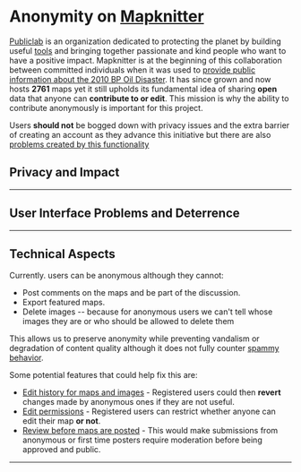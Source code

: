 # Anonymity on [Mapknitter](https://mapknitter.org)

[Publiclab](https://publiclab.org) is an organization dedicated to protecting the planet by building useful [tools](https://github.com/publiclab) and bringing together passionate and kind people who want to have a positive impact. Mapknitter is at the beginning of this collaboration between committed individuals when it was used to [provide public information about the 2010 BP Oil Disaster](https://publiclab.org/wiki/stories). It has since grown and now hosts **2761** maps yet it still upholds its fundamental idea of sharing **open** data that anyone can **contribute to or edit**. This mission is why the ability to contribute anonymously is important for this project. 

Users **should not** be bogged down with privacy issues and the extra barrier of creating an account as they advance this initiative but there are also [problems created by this functionality](https://github.com/publiclab/mapknitter/issues/1029)

## Privacy and Impact

---

## User Interface Problems and Deterrence

---

## Technical Aspects

Currently. users can be anonymous although they cannot:

- Post comments on the maps and be part of the discussion.
- Export featured maps.
- Delete images -- because for anonymous users we can't tell whose images they are or who should be allowed to delete  them

This allows us to preserve anonymity while preventing vandalism or degradation of content quality although it does not fully counter [spammy behavior](https://github.com/publiclab/mapknitter/issues/246). 

Some potential features that could help fix this are:

- [Edit history for maps and images](https://github.com/publiclab/mapknitter/issues/463#issuecomment-478184881) - Registered users could then **revert** changes made by anonymous ones if they are not useful.
- [Edit permissions](https://github.com/publiclab/mapknitter/issues/84#issuecomment-510123139) - Registered users can restrict whether anyone can edit their map **or not**.
- [Review before maps are posted](https://github.com/publiclab/mapknitter/issues/1029) - This would make submissions from anonymous or first time posters require moderation before being approved and public.

---
